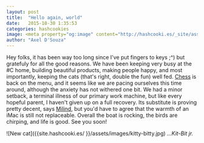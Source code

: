 ```yaml
---
layout: post
title:  "Hello again, world"
date:   2015-10-30 1:35:53
categories: hashcookies
image: <meta property="og:image" content="http://hashcooki.es/_site/assets/images/kitty-bitty.jpg"/>
author: "Axel D'Souza"
---
```


Hey folks, it has been way too long since I've put fingers to keys ;^) but gratefuly for all the good reasons. We have been keeping very busy at the #C home, building beautiful products, making people happy, and most importantly, keeping the cats (that's right, double the fun) well fed. [Chess](https://instagram.com/p/8bpk6CBu34/) is back on the menu, and it seems like we are pacing ourselves this time around, although the anxiety has not withered one bit. We had a minor setback, a terminal illness of our primary work machine, but like every hopeful parent,  I haven't given up on a full recovery. Its substitute is proving pretty decent, says [Milind](https://twitter.com/goobimama), but you'd have to agree that the warmth of an iMac is still not replaceable. Overall the boat is rocking, the birds are chirping, and life is good. See you soon! 

<span style="padding-top: 50px;">![New cat]({{site.hashcooki.es/ }}/assets/images/kitty-bitty.jpg)</span>
<span class="pull-right">*...Kit-Bit jr.*</span> 
